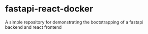 # fastapi-react-docker
A simple repository for demonstrating the bootstrapping of a fastapi backend and react frontend
